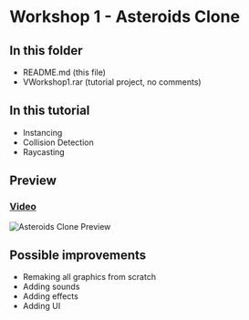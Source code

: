 # Workshop 1 - Asteroids Clone
## In this folder
- README.md (this file)
- VWorkshop1.rar (tutorial project, no comments)
## In this tutorial
- Instancing
- Collision Detection
- Raycasting
## Preview
### [Video](https://youtu.be/NXfInsdqJEo)
![Asteroids Clone Preview](https://i.imgur.com/HqyTymt.png)
## Possible improvements
- Remaking all graphics from scratch
- Adding sounds
- Adding effects
- Adding UI
